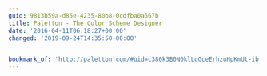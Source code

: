 ```yaml
---
guid: 9813b59a-d85e-4235-80b8-0cdfba0a667b
title: Paletton - The Color Scheme Designer
date: '2016-04-11T06:18:27+00:00'
changed: '2019-09-24T14:35:50+00:00'


bookmark_of: 'http://paletton.com/#uid=c380k3B0N0klLqGceErhzuHpKmUt-ib'
---
```




